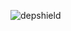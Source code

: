 ![depshield](https://14gxy2qgoj.execute-api.us-east-2.amazonaws.com/prod/badges/depshield-ci/ci-project-6/depshield.svg)
<!-- ![depshield](https://staging.depshield.sonatype.org/badges/depshield-ci/ci-project-6/depshield.svg) -->
